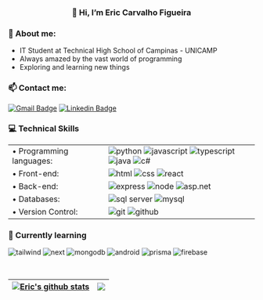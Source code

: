 
<h3 align="center">
  👋 Hi, I’m Eric Carvalho Figueira 
</h3>


### 🚀 About me:
- IT Student at Technical High School of Campinas - UNICAMP
- Always amazed by the vast world of programming
- Exploring and learning new things

### 📫 Contact me:
[![Gmail Badge](https://img.shields.io/badge/Gmail-EA4335.svg?style=for-the-badge&logo=Gmail&logoColor=white&link=mailto:eric.figueira.07@gmail.com)](mailto:eric.figueira.07@gmail.com)
[![Linkedin Badge](https://img.shields.io/badge/LinkedIn-0077B5?style=for-the-badge&logo=linkedin&logoColor=white&link=https://www.linkedin.com/in/eric-carvalho-figueira/)](https://www.linkedin.com/in/eric-carvalho-figueira/) 


### 💻 Technical Skills

<table>
  <tr>
    <td>• Programming languages: </td>
    <td>
      <img src="https://img.shields.io/badge/python-3670A0?style=for-the-badge&logo=python&logoColor=ffdd54" alt="python"/>
      <img src="https://img.shields.io/badge/JavaScript-F7DF1E.svg?style=for-the-badge&logo=JavaScript&logoColor=black" alt="javascript"/>
      <img src="https://img.shields.io/badge/typescript-%23007ACC.svg?style=for-the-badge&logo=typescript&logoColor=white" alt="typescript"/>
      <img src="https://img.shields.io/badge/java-%23ED8B00.svg?style=for-the-badge&logo=openjdk&logoColor=white" alt="java"/>
      <img src="https://img.shields.io/badge/c%23-%23239120.svg?style=for-the-badge&logo=c-sharp&logoColor=white" alt="c#"/>
    </td>
  </tr>
  <tr>
    <td>• Front-end: </td>
    <td>
      <img src="https://img.shields.io/badge/html5-%23E34F26.svg?style=for-the-badge&logo=html5&logoColor=white" alt="html"/>
      <img src="https://img.shields.io/badge/css3-%231572B6.svg?style=for-the-badge&logo=css3&logoColor=white" alt="css"/>
      <img src="https://img.shields.io/badge/React-61DAFB.svg?style=for-the-badge&logo=React&logoColor=black" alt="react"/>
    </td>
  </tr>
   <tr>
    <td>• Back-end: </td>
    <td>
      <img src="https://img.shields.io/badge/Express-000000.svg?style=for-the-badge&logo=Express&logoColor=white" alt="express"/>
      <img src="https://img.shields.io/badge/Node.js-339933.svg?style=for-the-badge&logo=nodedotjs&logoColor=white" alt="node"/>
      <img src="https://img.shields.io/badge/.NET-512BD4.svg?style=for-the-badge&logo=dotnet&logoColor=white" alt="asp.net"/>
    </td>
  </tr>
  <tr>
    <td>• Databases: </td>
    <td>
      <img src="https://img.shields.io/badge/Microsoft%20SQL%20Server-CC2927?style=for-the-badge&logo=microsoft%20sql%20server&logoColor=white" alt="sql server"/>
      <img src="https://img.shields.io/badge/MySQL-4479A1.svg?style=for-the-badge&logo=MySQL&logoColor=white" alt="mysql"/>
    </td>
  </tr>
  <tr>
    <td>• Version Control: </td>
    <td>
      <img src="https://img.shields.io/badge/git-%23F05033.svg?style=for-the-badge&logo=git&logoColor=white" alt="git"/>
      <img src="https://img.shields.io/badge/github-%23121011.svg?style=for-the-badge&logo=github&logoColor=white" alt="github"/>
    </td>
  </tr>
</table>


### 🌱 Currently learning

<p> 
  <img src="https://img.shields.io/badge/Tailwind%20CSS-06B6D4.svg?style=for-the-badge&logo=Tailwind-CSS&logoColor=white" alt="tailwind"/>
  <img src="https://img.shields.io/badge/Next-black?style=for-the-badge&logo=next.js&logoColor=white" alt="next"/>
  <img src="https://img.shields.io/badge/MongoDB-47A248.svg?style=for-the-badge&logo=MongoDB&logoColor=white" alt="mongodb"/>
  <img src="https://img.shields.io/badge/Android-3DDC84.svg?style=for-the-badge&logo=Android&logoColor=white" alt="android"/>
  <img src="https://img.shields.io/badge/Prisma-2D3748.svg?style=for-the-badge&logo=Prisma&logoColor=white" alt="prisma"/>
  <img src="https://img.shields.io/badge/Firebase-FFCA28.svg?style=for-the-badge&logo=Firebase&logoColor=black" alt="firebase"/>
</p>

</br>

| <a href="https://github.com/eric-figueira/github-readme-stats"><img align="center" src="https://github-readme-stats.vercel.app/api?username=eric-figueira&show_icons=true&include_all_commits=true&theme=shadow_blue&hide_border=true" alt="Eric's github stats" /></a> | <a href="https://github.com/eric-figueira/github-readme-stats"><img align="center" src="https://github-readme-stats.vercel.app/api/top-langs/?username=eric-figueira&layout=compact&theme=shadow_blue&hide_border=true" /></a> |
| ------------- | ------------- |
